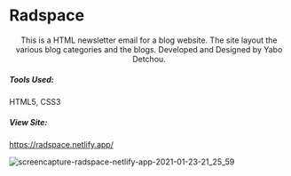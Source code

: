 # Radspace

<p align="center">
    This is a HTML newsletter email for a blog website. The site layout the various 
    blog categories and the blogs. Developed and Designed by Yabo Detchou.
</p>

##### Tools Used:
HTML5, CSS3

##### View Site:
https://radspace.netlify.app/

![screencapture-radspace-netlify-app-2021-01-23-21_25_59](https://user-images.githubusercontent.com/44301883/105646312-42cb5480-5e6d-11eb-9a0b-527e24cadf79.png)

